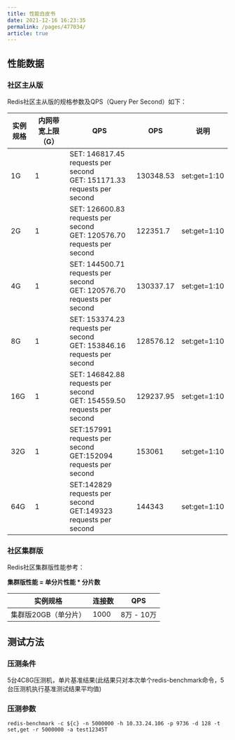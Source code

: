 ```yaml
---
title: 性能白皮书
date: 2021-12-16 16:23:35
permalink: /pages/477034/
article: true
---
```


## 性能数据

### 社区主从版

Redis社区主从版的规格参数及QPS（Query Per Second）如下：

| 实例规格 | 内网带宽上限（G） | QPS                                                          | OPS       | 说明         |
| -------- | ----------------- | ------------------------------------------------------------ | --------- | ------------ |
| 1G       | 1                 | SET: 146817.45 requests per second<br />GET: 151171.33 requests per second | 130348.53 | set:get=1:10 |
| 2G       | 1                 | SET: 126600.83 requests per second<br />GET: 120576.70 requests per second | 122351.7  | set:get=1:10 |
| 4G       | 1                 | SET: 144500.71 requests per second<br />GET: 120576.70 requests per second | 130337.17 | set:get=1:10 |
| 8G       | 1                 | SET: 153374.23 requests per second<br />GET: 153846.16 requests per second | 128576.12 | set:get=1:10 |
| 16G      | 1                 | SET: 146842.88 requests per second<br />GET: 154559.50 requests per second | 129237.95 | set:get=1:10 |
| 32G      | 1                 | SET:157991  requests per second<br />GET:152094  requests per second | 153061    | set:get=1:10 |
| 64G      | 1                 | SET:142829  requests per second<br />GET:149323  requests per second | 144343    | set:get=1:10 |

### 社区集群版

Redis社区集群版性能参考：

**集群版性能 = 单分片性能 * 分片数**

| 实例规格             | 连接数 | QPS        |
| -------------------- | ------ | ---------- |
| 集群版20GB（单分片） | 1000   | 8万 - 10万 |

## 测试方法

### 压测条件

5台4C8G压测机，单片基准结果(此结果只对本次单个redis-benchmark命令，5台压测机执行基准测试结果平均值)

### 压测参数

```shell
redis-benchmark -c ${c} -n 5000000 -h 10.33.24.106 -p 9736 -d 128 -t set,get -r 5000000 -a test12345T
```

